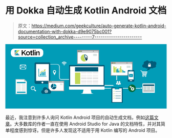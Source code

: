 # 用 Dokka 自动生成 Kotlin Android 文档

> 原文：<https://medium.com/geekculture/auto-generate-kotlin-android-documentation-with-dokka-d9e9075bc001?source=collection_archive---------7----------------------->

![](img/4d11eb8b0e5343cdb76ac5f6b34b166e.png)

最近，我注意到许多人询问 Kotlin Android 项目的自动生成文档，例如[这篇文章](https://stackoverflow.com/a/67414243/9640177)。大多数库的作者一直在使用 Android Studio for Java 的文档特性，并对其简单程度感到惊讶。但是许多人发现这不适用于用 Kotlin 编写的 Android 项目。